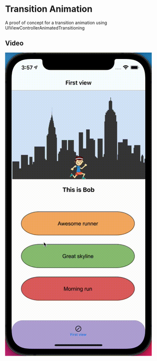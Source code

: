 # Transition Animation
A proof of concept for a transition animation using UIViewControllerAnimatedTransitioning

## Video

![In action](https://github.com/lmarceau/transition-animation/blob/main/Videos/transition_in_action.gif)